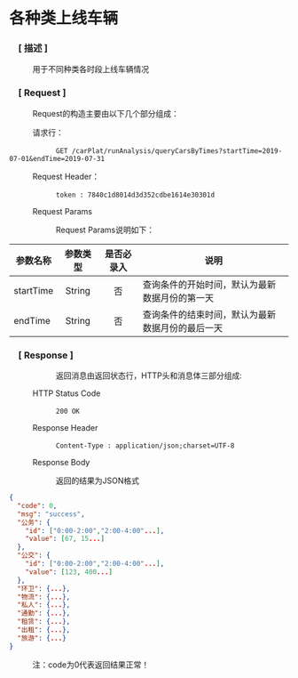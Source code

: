 # 各种类上线车辆

### &ensp;&ensp;[ 描述 ]

&ensp;&ensp;&ensp;&ensp;&ensp;&ensp;用于不同种类各时段上线车辆情况

### &ensp;&ensp;[ Request ]
&ensp;&ensp;&ensp;&ensp;&ensp;&ensp;Request的构造主要由以下几个部分组成：

&ensp;&ensp;&ensp;&ensp;&ensp;&ensp;请求行：

&ensp;&ensp;&ensp;&ensp;&ensp;&ensp;&ensp;&ensp;&ensp;&ensp;&ensp;&ensp;`GET /carPlat/runAnalysis/queryCarsByTimes?startTime=2019-07-01&endTime=2019-07-31`

&ensp;&ensp;&ensp;&ensp;&ensp;&ensp;Request Header：

&ensp;&ensp;&ensp;&ensp;&ensp;&ensp;&ensp;&ensp;&ensp;&ensp;&ensp;&ensp;`token : 7840c1d8014d3d352cdbe1614e30301d`

&ensp;&ensp;&ensp;&ensp;&ensp;&ensp;Request Params

&ensp;&ensp;&ensp;&ensp;&ensp;&ensp;&ensp;&ensp;&ensp;&ensp;&ensp;&ensp;Request Params说明如下：

参数名称|参数类型|是否必录入|说明
--|:--:|:--:|--
startTime | String | 否 | 查询条件的开始时间，默认为最新数据月份的第一天
endTime | String | 否 | 查询条件的结束时间，默认为最新数据月份的最后一天

### &ensp;&ensp;[ Response ]
&ensp;&ensp;&ensp;&ensp;&ensp;&ensp;&ensp;&ensp;&ensp;&ensp;&ensp;&ensp;返回消息由返回状态行，HTTP头和消息体三部分组成:

&ensp;&ensp;&ensp;&ensp;&ensp;&ensp;HTTP Status Code

&ensp;&ensp;&ensp;&ensp;&ensp;&ensp;&ensp;&ensp;&ensp;&ensp;&ensp;&ensp;`200 OK`

&ensp;&ensp;&ensp;&ensp;&ensp;&ensp;Response Header

&ensp;&ensp;&ensp;&ensp;&ensp;&ensp;&ensp;&ensp;&ensp;&ensp;&ensp;&ensp;`Content-Type : application/json;charset=UTF-8`

&ensp;&ensp;&ensp;&ensp;&ensp;&ensp;Response Body

&ensp;&ensp;&ensp;&ensp;&ensp;&ensp;&ensp;&ensp;&ensp;&ensp;&ensp;&ensp;返回的结果为JSON格式

``` json
{
  "code": 0,
  "msg": "success",
  "公务": {
	"id": ["0:00-2:00","2:00-4:00"...],
	"value": [67, 15...]
  },
  "公交": {
	"id": ["0:00-2:00","2:00-4:00"...],
	"value": [123, 400...]
  },
  "环卫": {...},
  "物流": {...},
  "私人": {...},
  "通勤": {...},
  "租赁": {...},
  "出租": {...},
  "旅游": {...}
}
```

&ensp;&ensp;&ensp;&ensp;&ensp;&ensp;注：code为0代表返回结果正常！

